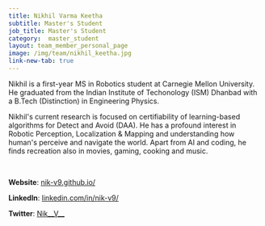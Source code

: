 ```yaml
---
title: Nikhil Varma Keetha 
subtitle: Master's Student
job_title: Master's Student
category:  master_student
layout: team_member_personal_page
image: /img/team/nikhil_keetha.jpg
link-new-tab: true
---
```


Nikhil is a first-year MS in Robotics student at Carnegie Mellon University. He graduated from the Indian Institute of Techonology (ISM) Dhanbad with a B.Tech (Distinction) in Engineering Physics. 

Nikhil's current research is focused on certifiability of learning-based algorithms for Detect and Avoid (DAA). He has a profound interest in Robotic Perception, Localization & Mapping and understanding how human's perceive and navigate the world. Apart from AI and coding, he finds recreation also in movies, gaming, cooking and music.

<br>

**Website**: [nik-v9.github.io/](https://nik-v9.github.io/)

**LinkedIn**: [linkedin.com/in/nik-v9/](https://www.linkedin.com/in/nik-v9/)

**Twitter**: [Nik__V__](https://twitter.com/Nik__V__)

